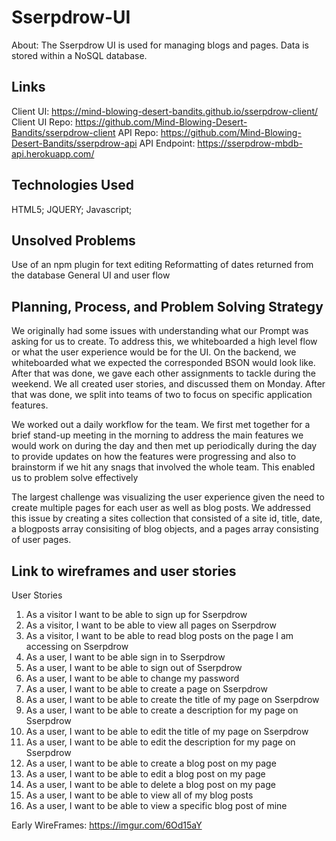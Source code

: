 # Sserpdrow-UI
About: The Sserpdrow UI is used for managing blogs and pages.  Data is stored within a NoSQL database.

## Links
Client UI: https://mind-blowing-desert-bandits.github.io/sserpdrow-client/
Client UI Repo: https://github.com/Mind-Blowing-Desert-Bandits/sserpdrow-client
API Repo: https://github.com/Mind-Blowing-Desert-Bandits/sserpdrow-api
API Endpoint: https://sserpdrow-mbdb-api.herokuapp.com/

## Technologies Used
HTML5; JQUERY; Javascript;

## Unsolved Problems
Use of an npm plugin for text editing
Reformatting of dates returned from the database
General UI and user flow


## Planning, Process, and Problem Solving Strategy
We originally had some issues with understanding what our Prompt was asking for us to create.  To address this, we whiteboarded a high level flow or what the user experience would be for the UI.  On the backend, we whiteboarded what we expected the corresponded BSON would look like.  After that was done, we gave each other assignments to tackle during the weekend.  We all created user stories, and discussed them on Monday.  After that was done, we split into teams of two to focus on specific application features.

We worked out a daily workflow for the team. We first met together for a brief stand-up meeting in the morning to address the main features we would work on during the day and then met up periodically during the day to provide updates on how the features were progressing and also to brainstorm if we hit any snags that involved the whole team. This enabled us to problem solve effectively

The largest challenge was visualizing the user experience given the need to create multiple pages for each user as well as blog posts. We addressed this issue by creating a sites collection that consisted of a site id, title, date, a blogposts array consisiting of blog objects, and a pages array consisting of user pages.

## Link to wireframes and user stories
User Stories
1. As a visitor I want to be able to sign up for Sserpdrow
2. As a visitor, I want to be able to view all pages on Sserpdrow
3. As a visitor, I want to be able to read blog posts on the page I am accessing on Sserpdrow
4. As a user, I want to be able sign in to Sserpdrow
5. As a user, I want to be able to sign out of Sserpdrow
6. As a user, I want to be able to change my password
7. As a user, I want to be able to create a page on Sserpdrow
8. As a user, I want to be able to create the title of my page on Sserpdrow
9. As a user, I want to be able to create a description for my page on Sserpdrow
10. As a user, I want to be able to edit the title of my page on Sserpdrow
11. As a user, I want to be able to edit the description for my page on Sserpdrow
12. As a user, I want to be able to create a blog post on my page
13. As a user, I want to be able to edit a blog post on my page
14. As a user, I want to be able to delete a blog post on my page
15. As a user, I want to be able to view all of my blog posts
16. As a user, I want to be able to view a specific blog post of mine

Early WireFrames:
https://imgur.com/6Od15aY
